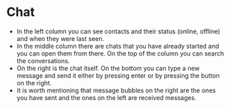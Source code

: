 # Chat
- In the left column you can see contacts and their status (online, offline) and when they were last seen.
- In the middle column there are chats that you have already started and you can open them from there. On the top of the column you can search the conversations.
- On the right is the chat itself. On the bottom you can type a new message and send it either by pressing enter or by pressing the button on the right.
- It is worth mentioning that message bubbles on the right are the ones you have sent and the ones on the left are received messages.